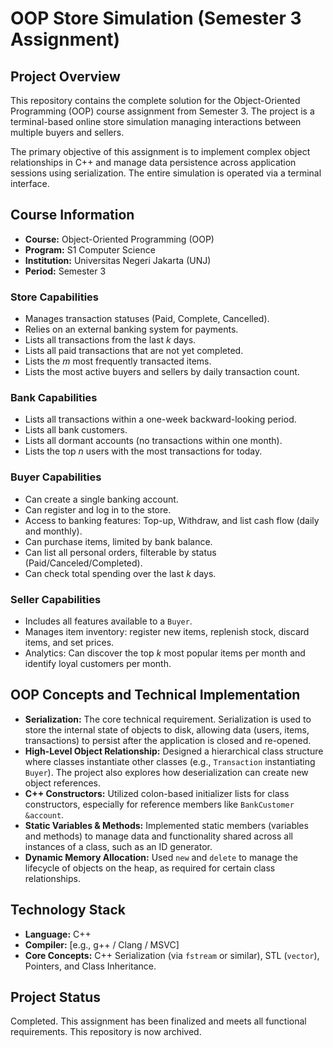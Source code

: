 # OOP Store Simulation (Semester 3 Assignment)

## Project Overview

This repository contains the complete solution for the Object-Oriented Programming (OOP) course assignment from Semester 3. The project is a terminal-based online store simulation managing interactions between multiple buyers and sellers.

The primary objective of this assignment is to implement complex object relationships in C++ and manage data persistence across application sessions using serialization. The entire simulation is operated via a terminal interface.

## Course Information

* **Course:** Object-Oriented Programming (OOP)
* **Program:** S1 Computer Science
* **Institution:** Universitas Negeri Jakarta (UNJ)
* **Period:** Semester 3

### Store Capabilities

* Manages transaction statuses (Paid, Complete, Cancelled).
* Relies on an external banking system for payments.
* Lists all transactions from the last $k$ days.
* Lists all paid transactions that are not yet completed.
* Lists the $m$ most frequently transacted items.
* Lists the most active buyers and sellers by daily transaction count.

### Bank Capabilities

* Lists all transactions within a one-week backward-looking period.
* Lists all bank customers.
* Lists all dormant accounts (no transactions within one month).
* Lists the top $n$ users with the most transactions for today.

### Buyer Capabilities

* Can create a single banking account.
* Can register and log in to the store.
* Access to banking features: Top-up, Withdraw, and list cash flow (daily and monthly).
* Can purchase items, limited by bank balance.
* Can list all personal orders, filterable by status (Paid/Canceled/Completed).
* Can check total spending over the last $k$ days.

### Seller Capabilities

* Includes all features available to a `Buyer`.
* Manages item inventory: register new items, replenish stock, discard items, and set prices.
* Analytics: Can discover the top $k$ most popular items per month and identify loyal customers per month.

## OOP Concepts and Technical Implementation

* **Serialization:** The core technical requirement. Serialization is used to store the internal state of objects to disk, allowing data (users, items, transactions) to persist after the application is closed and re-opened.
* **High-Level Object Relationship:** Designed a hierarchical class structure where classes instantiate other classes (e.g., `Transaction` instantiating `Buyer`). The project also explores how deserialization can create new object references.
* **C++ Constructors:** Utilized colon-based initializer lists for class constructors, especially for reference members like `BankCustomer &account`.
* **Static Variables & Methods:** Implemented static members (variables and methods) to manage data and functionality shared across all instances of a class, such as an ID generator.
* **Dynamic Memory Allocation:** Used `new` and `delete` to manage the lifecycle of objects on the heap, as required for certain class relationships.

## Technology Stack

* **Language:** C++
* **Compiler:** [e.g., g++ / Clang / MSVC]
* **Core Concepts:** C++ Serialization (via `fstream` or similar), STL (`vector`), Pointers, and Class Inheritance.

## Project Status

Completed. This assignment has been finalized and meets all functional requirements. This repository is now archived.
